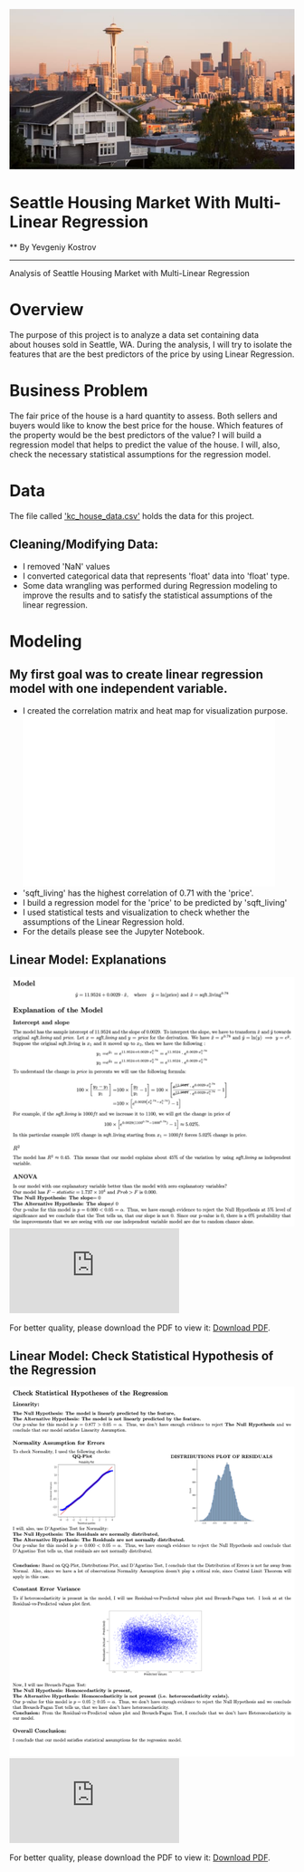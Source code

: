 ![title_picture](images/seattle.jpg)
# Seattle Housing Market With Multi-Linear Regression
** By Yevgeniy Kostrov
***
Analysis of Seattle Housing Market with Multi-Linear Regression
# Overview
The purpose of this project is to analyze a data set containing data  
about houses sold in Seattle, WA. During the analysis, I will try to isolate the features that are the best predictors of the price by using Linear Regression.

# Business Problem

The fair price of the house is a hard quantity to assess. Both sellers and buyers would like to know the best price for the house. Which features of the property would be the best predictors of the value? I will build a regression model that helps to predict the value of the house. I will, also, check the necessary statistical assumptions for the regression model.

# Data 
The file called ['kc_house_data.csv'](https://github.com/ekostrov/SeattleHouseMultiLinearRegression/blob/main/data/kc_house_data.csv) holds the data for this project.

## Cleaning/Modifying Data:

* I removed 'NaN' values
* I converted categorical data that represents 'float' data into 'float' type.
* Some data wrangling was performed during Regression modeling to improve the results and to satisfy the statistical assumptions of the linear regression.


# Modeling

## My first goal was to create linear regression model with one independent variable.
* I created the correlation matrix and heat map for visualization purpose.
![Heat Map](images/heat_map.png)
* 'sqft_living' has the highest correlation of  0.71 with the 'price'. 
* I build a regression model for the 'price' to be predicted by 'sqft_living'
* I used statistical tests and visualization to check whether the assumptions of the Linear Regression hold.
* For the details please see the Jupyter Notebook.
## Linear Model: Explanations

![Linear_Model](images/Linear_Model.png)
<embed src="https://github.com/ekostrov/SeattleHouseMultiLinearRegression/blob/main/images/document.pdf">
        <p> For better quality, please download the PDF to view it: <a href="https://github.com/ekostrov/SeattleHouseMultiLinearRegression/blob/main/images/document.pdf">Download PDF</a>.</p>
</embed>
</object>
## Linear Model: Check Statistical Hypothesis of the Regression
![Linear_Model_Check_Hypothesis](images/stat_hypot_linear_model.png)
<embed src="https://github.com/ekostrov/SeattleHouseMultiLinearRegression/blob/main/images/document2.pdf">
        <p> For better quality, please download the PDF to view it: <a href="https://github.com/ekostrov/SeattleHouseMultiLinearRegression/blob/main/images/document2.pdf">Download PDF</a>.</p>
</embed>
</object>

